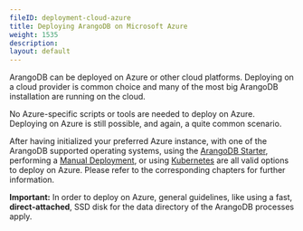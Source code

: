 ```yaml
---
fileID: deployment-cloud-azure
title: Deploying ArangoDB on Microsoft Azure
weight: 1535
description: 
layout: default
---
```

ArangoDB can be deployed on Azure or other cloud platforms. Deploying on a cloud
provider is common choice and many of the most big ArangoDB installation are running
on the cloud.

No Azure-specific scripts or tools are needed to deploy on Azure. Deploying on Azure
is still possible, and again, a quite common scenario.

After having initialized your preferred Azure instance, with one of the ArangoDB supported
operating systems, using the [ArangoDB Starter](../by-technology/deployment-arango-dbstarter),
performing a [Manual Deployment](../by-technology/deployment-manually),
or using [Kubernetes](../by-technology/kubernetes/)
are all valid options to deploy on Azure. Please refer to the corresponding chapters for further 
information.

**Important:** In order to deploy on Azure, general guidelines, like using a fast,
**direct-attached**, SSD disk for the data directory of the ArangoDB processes
apply.
